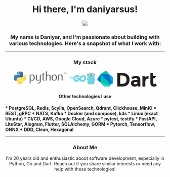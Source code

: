 <!-- README.md -->

<h1 align="center">Hi there, I'm daniyarsus!</h1>

<p align="center">
  <img src="assets/common/akasaka_ryūnosuke.jpg" height="200">
</p>

<h3 align="center">My name is Daniyar, and I'm passionate about building with various technologies. Here's a snapshot of what I work with:</h4>

---


<h3 align="center">My stack</h3>
<p align="center">
  <img src="assets/technologies/python.png" height="50" />
  <img src="assets/technologies/go.png" height="50" />
  <img src="assets/technologies/dart.png" height="50" />
</p>

<h4 align="center">Other technologies I use<h4>
* PostgreSQL, Redis, Scylla, OpenSearch, Qdrant, Clickhouse, MinIO
* REST, gRPC
* NATS, Kafka
* Docker (and compose), k3s
* Linux (exact Ubuntu)
* CI/CD, AWS, Google Cloud, Azure
* pytest, testify
* FastAPI, LiteStar, Aiogram, Flutter, SQLAlchemy, GORM
* Pytorch, Tensorflow, ONNX
* DDD, Clean, Hexagonal

---

<h3 align="center">About Me</h3>

<p align="center">
  I'm 20 years old and enthusiastic about software development, especially in Python, Go and Dart. Reach out if you share similar interests or need any help with these technologies!
</p>
